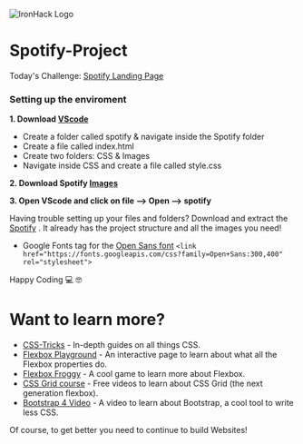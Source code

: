 ![IronHack Logo](https://user-images.githubusercontent.com/36512182/51620133-a4c4ec80-1f29-11e9-8ec7-ad5635578a36.png)
# Spotify-Project

Today's Challenge: [Spotify Landing Page](http://ironhack.github.io/euro-coding-challenge/spotify/)

### Setting up the enviroment 

**1. Download [VScode](https://code.visualstudio.com)**

   - Create a folder called spotify & navigate inside the Spotify folder
   - Create a file called index.html
   - Create two folders: CSS & Images
   - Navigate inside CSS and create a file called style.css 

**2. Download Spotify [Images](https://bit.ly/2G1igqW)**


**3. Open VScode and click on file --> Open --> spotify**


Having trouble setting up your files and folders? Download and extract the [Spotify](https://github.com/M-Gadd/spotify-Project/archive/master.zip) . It already has the project structure and all the images you need!

- Google Fonts <link> tag for the [Open Sans font](https://fonts.google.com/specimen/Open+Sans)
`<link href="https://fonts.googleapis.com/css?family=Open+Sans:300,400" rel="stylesheet">`

Happy Coding 💻 🤓


# Want to learn more? 
- [CSS-Tricks](https://css-tricks.com) - In-depth guides on all things CSS.
- [Flexbox Playground](https://codepen.io/enxaneta/full/adLPwv) - An interactive page to learn about what all the Flexbox properties do.
- [Flexbox Froggy](https://flexboxfroggy.com) - A cool game to learn more about Flexbox.
- [CSS Grid course](https://cssgrid.io) - Free videos to learn about CSS Grid (the next generation flexbox).
- [Bootstrap 4 Video](https://www.youtube.com/watch?v=9cKsq14Kfsw&feature=youtu.be) - A video to learn about Bootstrap, a cool tool to write less CSS.

Of course, to get better you need to continue to build Websites!

